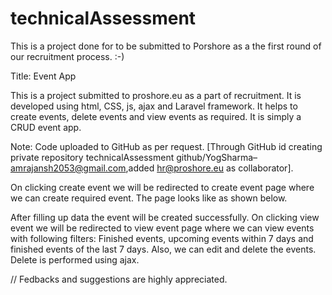 # technicalAssessment
This is a project done for to be submitted to Porshore as a the first round of our recruitment process. :-)

Title: Event App

This is a project submitted to proshore.eu as a part of recruitment. It is developed using html, CSS, js, ajax and Laravel framework. It helps to create events, delete events and view events as required. It is simply a CRUD event app.
 
Note: Code uploaded to GitHub as per request. [Through GitHub id creating private repository technicalAssessment github/YogSharma–amrajansh2053@gmail.com,added hr@proshore.eu as collaborator].
 
On clicking create event we will be redirected to create event page where we can create required event. The page looks like as shown below. 
 
After filling up data the event will be created successfully.
On clicking view event we will be redirected to view event page where we can view events with following filters: Finished events, upcoming events within 7 days and finished events of the last 7 days.
Also, we can edit and delete the events.
Delete is performed using ajax.
  
   
// Fedbacks and suggestions are highly appreciated.

